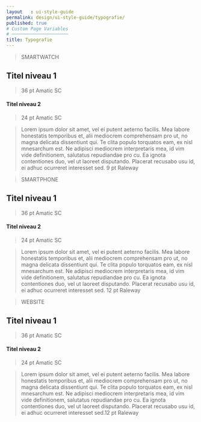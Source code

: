 ```yaml
---
layout   : ui-style-guide
permalink: design/ui-style-guide/typografie/
published: true
# Custom Page Variables
# ─────────────────────
title: Typografie
---
```


>SMARTWATCH
>
## Titel niveau 1

>36 pt Amatic SC
>
#### Titel niveau 2

>24 pt Amatic SC

>Lorem ipsum dolor sit amet, vel ei putent aeterno facilis. Mea labore honestatis temporibus et, alii mediocrem comprehensam pro ut, 
no magna delicata dissentiunt qui. Te clita populo torquatos eam, ex nisl mnesarchum est. Ne adipisci mediocrem interpretaris mea, 
id vim vide definitionem, salutatus repudiandae pro cu. Ea ignota contentiones duo, vel ut laoreet disputando. Placerat recusabo usu id,
ei adhuc ocurreret interesset sed. 9 pt Raleway 

>SMARTPHONE
>
## Titel niveau 1

>36 pt Amatic SC
>
#### Titel niveau 2

>24 pt Amatic SC

>Lorem ipsum dolor sit amet, vel ei putent aeterno facilis. Mea labore honestatis temporibus et, alii mediocrem comprehensam pro ut, 
no magna delicata dissentiunt qui. Te clita populo torquatos eam, ex nisl mnesarchum est. Ne adipisci mediocrem interpretaris mea, 
id vim vide definitionem, salutatus repudiandae pro cu. Ea ignota contentiones duo, vel ut laoreet disputando. Placerat recusabo usu id,
ei adhuc ocurreret interesset sed. 12 pt Raleway 

>WEBSITE
>
## Titel niveau 1

>36 pt Amatic SC
>
#### Titel niveau 2

>24 pt Amatic SC

>Lorem ipsum dolor sit amet, vel ei putent aeterno facilis. Mea labore honestatis temporibus et, alii mediocrem comprehensam pro ut, 
no magna delicata dissentiunt qui. Te clita populo torquatos eam, ex nisl mnesarchum est. Ne adipisci mediocrem interpretaris mea, 
id vim vide definitionem, salutatus repudiandae pro cu. Ea ignota contentiones duo, vel ut laoreet disputando. Placerat recusabo usu id,
ei adhuc ocurreret interesset sed.12 pt Raleway